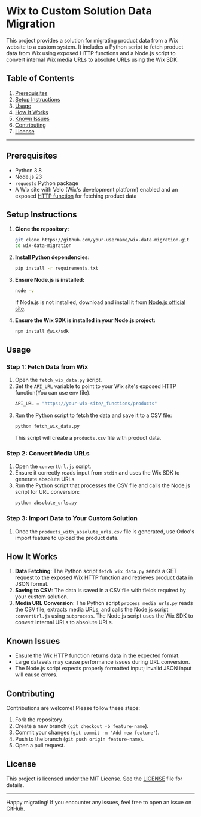 # Wix to Custom Solution Data Migration

This project provides a solution for migrating product data from a Wix website to a custom system. It includes a Python script to fetch product data from Wix using exposed HTTP functions and a Node.js script to convert internal Wix media URLs to absolute URLs using the Wix SDK.

## Table of Contents
1. [Prerequisites](#prerequisites)
2. [Setup Instructions](#setup-instructions)
3. [Usage](#usage)
4. [How It Works](#how-it-works)
5. [Known Issues](#known-issues)
6. [Contributing](#contributing)
7. [License](#license)

---

## Prerequisites

- Python 3.8
- Node.js 23
- `requests` Python package
- A Wix site with Velo (Wix's development platform) enabled and an exposed [HTTP function](https://dev.wix.com/docs/develop-websites/articles/coding-with-velo/integrations/exposing-services/write-an-http-function) for fetching product data

## Setup Instructions

1. **Clone the repository:**
   ```bash
   git clone https://github.com/your-username/wix-data-migration.git
   cd wix-data-migration
   ```

2. **Install Python dependencies:**
   ```bash
   pip install -r requirements.txt
   ```

3. **Ensure Node.js is installed:**
   ```bash
   node -v
   ```
   If Node.js is not installed, download and install it from [Node.js official site](https://nodejs.org/).

4. **Ensure the Wix SDK is installed in your Node.js project:**
   ```bash
   npm install @wix/sdk
   ```

## Usage

### Step 1: Fetch Data from Wix

1. Open the `fetch_wix_data.py` script.
2. Set the `API_URL` variable to point to your Wix site's exposed HTTP function(You can use env file).
   ```python
   API_URL = "https://your-wix-site/_functions/products"
   ```
3. Run the Python script to fetch the data and save it to a CSV file:
   ```bash
   python fetch_wix_data.py
   ```
   This script will create a `products.csv` file with product data.

### Step 2: Convert Media URLs

1. Open the `convertUrl.js` script.
2. Ensure it correctly reads input from `stdin` and uses the Wix SDK to generate absolute URLs.
3. Run the Python script that processes the CSV file and calls the Node.js script for URL conversion:
   ```bash
   python absolute_urls.py
   ```

### Step 3: Import Data to Your Custom Solution

1. Once the `products_with_absolute_urls.csv` file is generated, use Odoo's import feature to upload the product data.

## How It Works

1. **Data Fetching**: The Python script `fetch_wix_data.py` sends a GET request to the exposed Wix HTTP function and retrieves product data in JSON format.
2. **Saving to CSV**: The data is saved in a CSV file with fields required by your custom solution.
3. **Media URL Conversion**: The Python script `process_media_urls.py` reads the CSV file, extracts media URLs, and calls the Node.js script `convertUrl.js` using `subprocess`. The Node.js script uses the Wix SDK to convert internal URLs to absolute URLs.

## Known Issues

- Ensure the Wix HTTP function returns data in the expected format.
- Large datasets may cause performance issues during URL conversion.
- The Node.js script expects properly formatted input; invalid JSON input will cause errors.

## Contributing

Contributions are welcome! Please follow these steps:

1. Fork the repository.
2. Create a new branch (`git checkout -b feature-name`).
3. Commit your changes (`git commit -m 'Add new feature'`).
4. Push to the branch (`git push origin feature-name`).
5. Open a pull request.

## License

This project is licensed under the MIT License. See the [LICENSE](LICENSE) file for details.

---

Happy migrating! If you encounter any issues, feel free to open an issue on GitHub.


